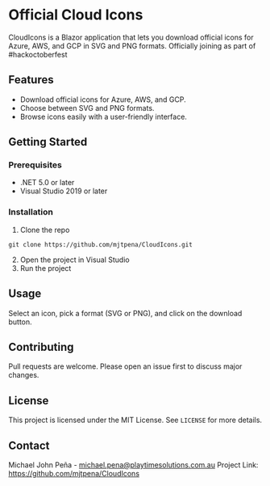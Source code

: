 # Official Cloud Icons

CloudIcons is a Blazor application that lets you download official icons for Azure, AWS, and GCP in SVG and PNG formats.
Officially joining as part of #hackoctoberfest

## Features

- Download official icons for Azure, AWS, and GCP.
- Choose between SVG and PNG formats.
- Browse icons easily with a user-friendly interface.

## Getting Started

### Prerequisites

- .NET 5.0 or later
- Visual Studio 2019 or later

### Installation

1. Clone the repo

`git clone https://github.com/mjtpena/CloudIcons.git`

2. Open the project in Visual Studio
3. Run the project

## Usage

Select an icon, pick a format (SVG or PNG), and click on the download button.

## Contributing

Pull requests are welcome. Please open an issue first to discuss major changes.

## License

This project is licensed under the MIT License. See `LICENSE` for more details.

## Contact

Michael John Peña - michael.pena@playtimesolutions.com.au
Project Link: https://github.com/mjtpena/CloudIcons

